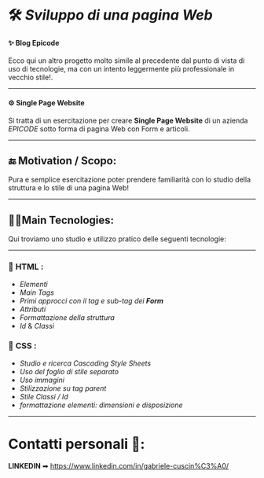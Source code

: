 # 🛠 *Sviluppo di una pagina Web*
#### ✨ **Blog Epicode**

Ecco qui un altro progetto molto simile al precedente dal punto di vista di uso di tecnologie, ma con un intento leggermente più professionale in vecchio stile!. 


___

#### ⚙ **Single Page Website**


Si tratta di un esercitazione per creare **Single Page Website** di un azienda *EPICODE* sotto forma di pagina Web con Form e articoli. 


___


## 🔚 Motivation / Scopo:

Pura e semplice esercitazione poter prendere familiarità con lo studio della struttura e lo stile di una pagina Web!


___

## 👩‍💻Main Tecnologies:

Qui troviamo uno studio e utilizzo pratico delle seguenti tecnologie:


___

### 🔧 **HTML** : 
- *Elementi*
- *Main Tags* 
- *Primi approcci con il tag e sub-tag dei **Form***
- *Attributi*
- *Formattazione della struttura*
- *Id* & *Classi*

### 🎨 **CSS** : 
- *Studio e ricerca Cascading Style Sheets*
- *Uso del foglio di stile separato* 
- *Uso immagini*
- *Stilizzazione su tag parent*
- *Stile Classi / Id*
- *formattazione elementi: dimensioni e disposizione*

___

# Contatti personali 👤:

**LINKEDIN** ➡ https://www.linkedin.com/in/gabriele-cuscin%C3%A0/
